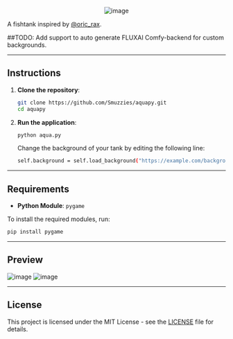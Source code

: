 <p align="center">
  <img src="https://github.com/user-attachments/assets/8ae84850-671a-4f01-be7d-0dd6661e725c" alt="image" style="max-width: 300px;">
</p>

A fishtank inspired by [@oric_rax](https://x.com/oric_rax).

##TODO: Add support to auto generate FLUXAI Comfy-backend for custom backgrounds.

---

## Instructions

1. **Clone the repository**:
   ```bash
   git clone https://github.com/Smuzzies/aquapy.git
   cd aquapy
   ```

2. **Run the application**:
   ```bash
   python aqua.py
   ```

   Change the background of your tank by editing the following line:
   ```bash
   self.background = self.load_background("https://example.com/background.jpg", 0.1)
   ```

---

## Requirements

- **Python Module**: `pygame`

To install the required modules, run:
```bash
pip install pygame
```

---

## Preview

![image](https://github.com/user-attachments/assets/398c1872-a2a8-4a8b-8aa1-cd9fc681c524)
![image](https://github.com/user-attachments/assets/7de7c8f9-1ab6-4631-adb2-1a3c1a885ec7)


---

## License

This project is licensed under the MIT License - see the [LICENSE](LICENSE) file for details.
